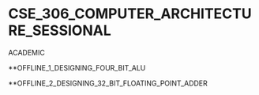 # CSE_306_COMPUTER_ARCHITECTURE_SESSIONAL
ACADEMIC

**OFFLINE_1_DESIGNING_FOUR_BIT_ALU

**OFFLINE_2_DESIGNING_32_BIT_FLOATING_POINT_ADDER

